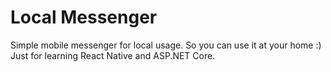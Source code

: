 # Local Messenger
Simple mobile messenger for local usage. So you can use it at your home :)
Just for learning React Native and ASP.NET Core. 
